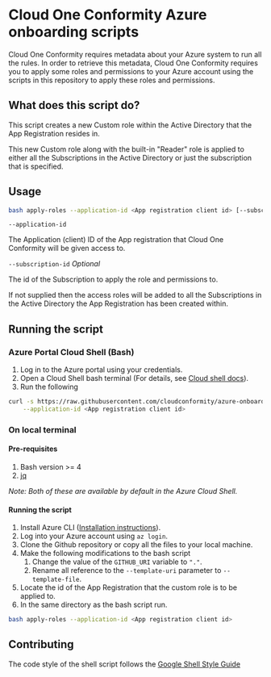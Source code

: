 # Cloud One Conformity Azure onboarding scripts

Cloud One Conformity requires metadata about your Azure system to run all the rules.
In order to retrieve this metadata, Cloud One Conformity requires you to apply some roles and permissions
to your Azure account using the scripts in this repository to apply these roles and permissions.

## What does this script do?

This script creates a new Custom role within the Active Directory that the App Registration resides in.

This new Custom role along with the built-in "Reader" role is applied to either all the Subscriptions in the
Active Directory or just the subscription that is specified.

## Usage

```bash
bash apply-roles --application-id <App registration client id> [--subscription-id <subscription id>]
```

`--application-id`

The Application (client) ID of the App registration that Cloud One Conformity will be given access to.

`--subscription-id` _Optional_

The id of the Subscription to apply the role and permissions to.

If not supplied then the access roles will be added to all the Subscriptions in the Active Directory the App
Registration has been created within.

## Running the script
### Azure Portal Cloud Shell (Bash)

1. Log in to the Azure portal using your credentials.
2. Open a Cloud Shell bash terminal (For details, see [Cloud shell docs](https://docs.microsoft.com/azure/cloud-shell/overview)).
3. Run the following
```bash
curl -s https://raw.githubusercontent.com/cloudconformity/azure-onboarding-scripts/master/apply-roles | bash /dev/stdin \
    --application-id <App registration client id>
```

### On local terminal

#### Pre-requisites
1. Bash version >= 4
2. [jq](https://stedolan.github.io/jq/)

_Note: Both of these are available by default in the Azure Cloud Shell._

#### Running the script
1. Install Azure CLI ([Installation instructions](https://docs.microsoft.com/cli/azure/install-azure-cli?view=azure-cli-latest)).
2. Log into your Azure account using `az login`.
3. Clone the Github repository or copy all the files to your local machine.
4. Make the following modifications to the bash script
   1. Change the value of the `GITHUB_URI` variable to `"."`.
   2. Rename all reference to the `--template-uri` parameter to `--template-file`.
5. Locate the id of the App Registration that the custom role is to be applied to.
6. In the same directory as the bash script run.
```bash
bash apply-roles --application-id <App registration client id>
```

## Contributing

The code style of the shell script follows the [Google Shell Style Guide](https://google.github.io/styleguide/shellguide.html)
